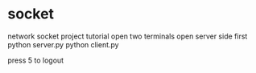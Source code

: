 # socket
network socket project
tutorial
open two terminals
open server side first
python server.py
python client.py

press 5 to logout

